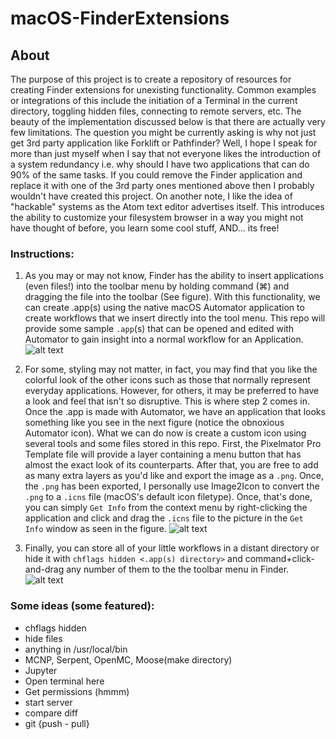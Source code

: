 # macOS-FinderExtensions

## About
The purpose of this project is to create a repository of resources for creating
Finder extensions for unexisting functionality. Common examples or integrations
of this include the initiation of a Terminal in the current directory, toggling
hidden files, connecting to remote servers, etc. The beauty of the implementation
discussed below is that there are actually very few limitations. The question you
might be currently asking is why not just get 3rd party application like Forklift
or Pathfinder? Well, I hope I speak for more than just myself when I say that not
everyone likes the introduction of a system redundancy i.e. why should I have two
applications that can do 90% of the same tasks. If you could remove the Finder
application and replace it with one of the 3rd party ones mentioned above then I
probably wouldn't have created this project. On another note, I like the idea of
"hackable" systems as the Atom text editor advertises itself. This introduces the
ability to customize your filesystem browser in a way you might not have thought
of before, you learn some cool stuff, AND... its free!

### Instructions:
1) As you may or may not know, Finder has the ability to insert applications
(even files!) into the toolbar menu by holding command (⌘) and dragging the file
into the toolbar (See figure). With this functionality, we can create .app(s)
using the native macOS Automator application to create workflows that we insert
directly into the tool menu. This repo will provide some sample `.app`(s) that
can be opened and edited with Automator to gain insight into a normal workflow
for an Application.
![alt text]()

2) For some, styling may not matter, in fact, you may find that you like the
colorful look of the other icons such as those that normally represent everyday
applications. However, for others, it may be preferred to have a look and feel
that isn't so disruptive. This is where step 2 comes in. Once the .app is made
with Automator, we have an application that looks something like you see in the
next figure (notice the obnoxious Automator icon). What we can do now is create
a custom icon using several tools and some files stored in this repo. First, the
Pixelmator Pro Template file will provide a layer containing a menu button that
has almost the exact look of its counterparts. After that, you are free to add
as many extra layers as you'd like and export the image as a `.png`. Once, the
`.png` has been exported, I personally use Image2Icon to convert the `.png` to
a `.icns` file (macOS's default icon filetype). Once, that's done, you can simply
`Get Info` from the context menu by right-clicking the application and click and
drag the `.icns` file to the picture in the `Get Info` window as seen in the figure.
![alt text]()

3) Finally, you can store all of your little workflows in a distant directory or
hide it with `chflags hidden <.app(s) directory>` and command+click-and-drag any
number of them to the the toolbar menu in Finder.
![alt text]()

### Some ideas (some featured):
- chflags hidden
- hide files
- anything in /usr/local/bin
- MCNP, Serpent, OpenMC, Moose(make directory)
- Jupyter
- Open terminal here
- Get permissions (hmmm)
- start server
- compare diff
- git {push - pull}
